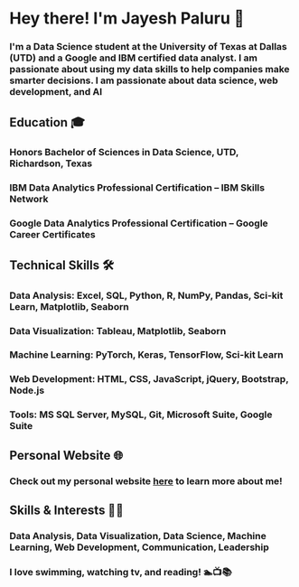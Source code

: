 # Hey there! I'm Jayesh Paluru 👋

### I'm a Data Science student at the University of Texas at Dallas (UTD) and a Google and IBM certified data analyst. I am passionate about using my data skills to help companies make smarter decisions. I am passionate about data science, web development, and AI

## Education 🎓
### Honors Bachelor of Sciences in Data Science, UTD, Richardson, Texas
### IBM Data Analytics Professional Certification – IBM Skills Network
### Google Data Analytics Professional Certification – Google Career Certificates
## Technical Skills 🛠️
### Data Analysis: Excel, SQL, Python, R, NumPy, Pandas, Sci-kit Learn, Matplotlib, Seaborn
### Data Visualization: Tableau, Matplotlib, Seaborn
### Machine Learning: PyTorch, Keras, TensorFlow, Sci-kit Learn
### Web Development: HTML, CSS, JavaScript, jQuery, Bootstrap, Node.js
### Tools: MS SQL Server, MySQL, Git, Microsoft Suite, Google Suite

## Personal Website 🌐
### Check out my personal website [here](https://www.jayeshp.com/) to learn more about me!

## Skills & Interests 🤹‍♂️
### Data Analysis, Data Visualization, Data Science, Machine Learning, Web Development, Communication, Leadership
### I love swimming, watching tv, and reading! 🏊📺📚
